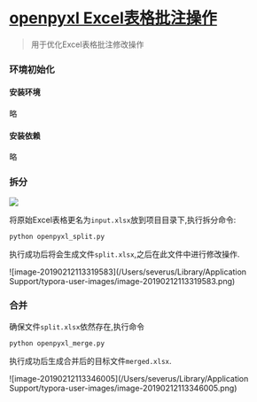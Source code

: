 [openpyxl Excel表格批注操作](https://gitlab.com/newonezero/openpyxl_comment_operate)
==

> 用于优化Excel表格批注修改操作

### 环境初始化

#### 安装环境

  略

#### 安装依赖

  略



### 拆分

![](https://ws2.sinaimg.cn/large/006tNc79ly1g03hfzg88sj306p047gln.jpg)

  将原始Excel表格更名为`input.xlsx`放到项目目录下,执行拆分命令:

```
python openpyxl_split.py
```

  执行成功后将会生成文件`split.xlsx`,之后在此文件中进行修改操作.

![image-20190212113319583](/Users/severus/Library/Application Support/typora-user-images/image-20190212113319583.png)

### 合并

  确保文件`split.xlsx`依然存在,执行命令

```
python openpyxl_merge.py
```

  执行成功后生成合并后的目标文件`merged.xlsx`.

![image-20190212113346005](/Users/severus/Library/Application Support/typora-user-images/image-20190212113346005.png)
